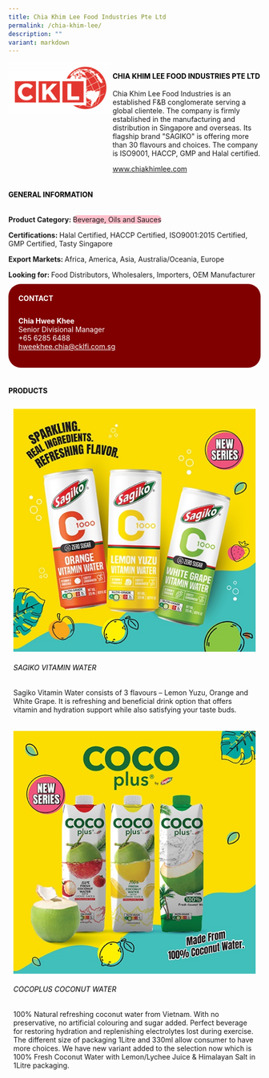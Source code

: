 ```yaml
---
title: Chia Khim Lee Food Industries Pte Ltd
permalink: /chia-khim-lee/
description: ""
variant: markdown
---
```

<div class="flex-paragraph">
	<div style="display: flex; flex-wrap: wrap;" class="flex-container">
		<div style="flex: 1 1 40%; display: block;" class="card sgds">
			<img src="/images/Chia%20Khim%20Lee/chia_khim_lee_logo.jpg">
		</div>
		<div style="flex: 1 1 58%; display: block; margin-left: 3px" class="card-sgds">
			<h4 style="text-transform: uppercase; color: black;"><b>Chia Khim Lee Food Industries Pte Ltd</b></h4>
			<p>Chia Khim Lee Food Industries is an established F&amp;B conglomerate serving a global clientele. The company is firmly established in the manufacturing and distribution in Singapore and overseas. Its flagship brand "SAGIKO" is offering more than 30 flavours and choices. The company is ISO9001, HACCP, GMP and Halal certified.</p>
			<p><a target="_blank" href="https://www.chiakhimlee.com">www.chiakhimlee.com</a></p>
		</div>
	</div>
</div>

<h4 style="text-transform: uppercase; color: black;">
	<b>General Information</b>
</h4>
<div style="display: flex; flex-wrap: wrap;" class="flex-container">
	<div style="flex: 1 1 65%; display: block; align-self: stretch" class="card sgds">
		<div class="flex-paragraph">
			<p>
				<b>Product Category: </b>
				<span style="background-color: pink; border-radius: 10px;">Beverage, Oils and Sauces</span>
			</p>
			<p>
				<b>Certifications: </b>Halal Certified, HACCP Certified, ISO9001:2015 Certified, GMP Certified, Tasty Singapore
			</p>
			<p>
				<b>Export Markets: </b>Africa, America, Asia, Australia/Oceania, Europe
			</p>
			<p style="margin-bottom: 10px;">
				<b>Looking for: </b>Food Distributors, Wholesalers, Importers, OEM Manufacturer
			</p>
		</div>
	</div>
	<div style="flex: 1 1 35%; padding: 10px; display: block; background-color: maroon; border-radius: 25px; align-self: center;" class="card sgds">
		<h4 style="color: white; margin-top: 10px; margin-left: 10px;">CONTACT</h4>
		<div class="flex-paragraph">
			<p style="padding: 10px; color: white;">
				<b>Chia Hwee Khee</b>
				<br>Senior Divisional Manager<br>+65 6285 6488<br>
				<a style="color: white;" href="mailto:hweekhee.chia@cklfi.com.sg">hweekhee.chia@cklfi.com.sg</a>
			</p>
		</div>
	</div>
</div>
<br>
<h4 style="text-transform: uppercase; color: black;">
	<b>Products</b>
</h4>
<div style="display: flex; flex-wrap: wrap;">
	<div style="flex: 1 1 47%; margin: 10px; display: block;" class="card sgds">
		<div style="display: block;" class="flex-image">
			<img src="/images/Chia%20Khim%20Lee/chia_khim_lee_product_01.jpg">
		</div>
		<div class="flex-paragraph">
			<h6 style="text-transform: uppercase; color: black;">Sagiko Vitamin Water</h6>
			<p>Sagiko Vitamin Water consists of 3 flavours – Lemon Yuzu, Orange and White Grape. It is refreshing and beneficial drink option that offers vitamin and hydration support while also satisfying your taste buds.</p>
		</div>
	</div>
	<div style="flex: 1 1 47%; margin: 10px; display: block;" class="card sgds">
		<div style="display: block;" class="flex-image">
			<img src="/images/Chia%20Khim%20Lee/chia_khim_lee_product_02.jpg">
		</div>
		<div class="flex-paragraph">
			<h6 style="text-transform: uppercase; color: black;">Cocoplus Coconut Water</h6>
			<p>100% Natural refreshing coconut water from Vietnam. With no preservative, no artificial colouring and sugar added.  Perfect beverage for restoring hydration and replenishing electrolytes lost during exercise. The different size of packaging 1Litre and 330ml allow consumer to have more choices. We have new variant added to the selection now which is 100% Fresh Coconut Water with Lemon/Lychee Juice &amp; Himalayan Salt in 1Litre packaging.</p>
		</div>
	</div>
</div>